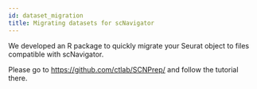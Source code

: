 ```yaml
---
id: dataset_migration
title: Migrating datasets for scNavigator
---
```


We developed an R package to quickly migrate your Seurat object to files compatible with scNavigator.

Please go to https://github.com/ctlab/SCNPrep/ and follow the tutorial there.